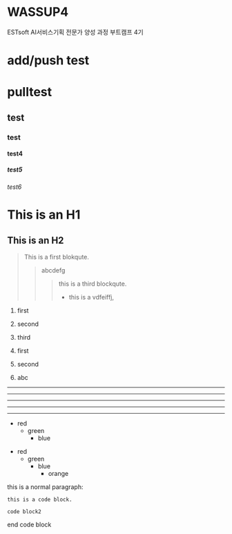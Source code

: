 # WASSUP4
ESTsoft AI서비스기획 전문가 양성 과정 부트캠프 4기

# add/push test

# pulltest
## test
### test
#### test4
##### test5
###### test6


This is an H1
=============

This is an H2
----------

> This is a first blokqute.
> >abcdefg
> >>this is a third blockqute.
> >>* this is a vdfeiffj,

1. first
2. second
3. third

3. first
5. second
1. abc

***
* * *
*****
- - -
------------

* red
  * green
    * blue
+ red
  + green
    + blue
      * orange

this is a normal paragraph:

    this is a code block.
    
    code block2
  
end code block

